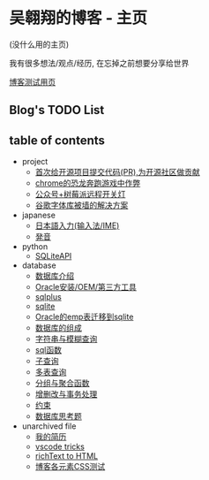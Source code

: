 # 吴翱翔的博客 - 主页

(没什么用的主页)

我有很多想法/观点/经历, 在忘掉之前想要分享给世界

[博客测试用页](/doc/unfiled/test.md)

## Blog's TODO List

## table of contents

* project
    * [首次给开源项目提交代码(PR),为开源社区做贡献](doc/201812/pr-to-scoop/pr-to-scoop.md)
    * [chrome的恐龙奔跑游戏中作弊](/doc/project/chrome-game-cheat.md)
    * [公众号+树莓派远程开关灯](doc/project/rpi-gpio)
    * [谷歌字体库被墙的解决方案](doc/project/googlefont.md)
* japanese
    * [日本語入力(输入法/IME)](/doc/201812/japanese-input-method.md)
    * [発音](/doc/japanese/pernounce.md)
* python
    * [SQLiteAPI](doc/python/python-sqlite.md)
* database
    * [数据库介绍](doc/database/01-database.md)
    * [Oracle安装/OEM/第三方工具](doc/database/02-oracle.md)
    * [sqlplus](doc/database/03-sqlplus.md)
    * [sqlite](doc/database/04-sqlite.md)
    * [Oracle的emp表迁移到sqlite](doc/database/05-migrate.md)
    * [数据库的组成](doc/database/06-traverse-db.md)
    * [字符串与模糊查询](doc/database/07-query.md)
    * [sql函数](doc/database/08-function.md)
    * [子查询](doc/database/09-subquery.md)
    * [多表查询](doc/database/10-multi-table.md)
    * [分组与聚合函数](doc/database/11-group.md)
    * [增删改与事务处理](doc/database/12-update.md)
    * [约束](doc/database/13-constraint.md)
    * [数据库思考题](doc/database/problem.md)
* unarchived file
    * [我的简历](doc/unfiled/resume.html)
    * [vscode tricks](doc/unfiled/vscode)
    * [richText to HTML](doc/unfiled/paste.html)
    * [博客各元素CSS测试](doc/unfiled/test.md)